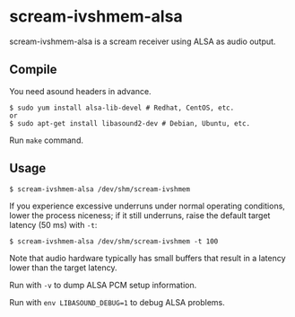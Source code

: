 # scream-ivshmem-alsa

scream-ivshmem-alsa is a scream receiver using ALSA as audio output.

## Compile

You need asound headers in advance.

```shell
$ sudo yum install alsa-lib-devel # Redhat, CentOS, etc.
or
$ sudo apt-get install libasound2-dev # Debian, Ubuntu, etc.
```

Run `make` command.

## Usage

```shell
$ scream-ivshmem-alsa /dev/shm/scream-ivshmem
```

If you experience excessive underruns under normal operating conditions,
lower the process niceness; if it still underruns, raise the default
target latency (50 ms) with `-t`:

```shell
$ scream-ivshmem-alsa /dev/shm/scream-ivshmem -t 100
```

Note that audio hardware typically has small buffers that result in a
latency lower than the target latency.

Run with `-v` to dump ALSA PCM setup information.

Run with `env LIBASOUND_DEBUG=1` to debug ALSA problems.
